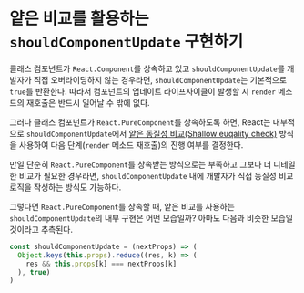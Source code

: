 # 얕은 비교를 활용하는 `shouldComponentUpdate` 구현하기

클래스 컴포넌트가 `React.Component`를 상속하고 있고 `shouldComponentUpdate`를 개발자가 직접 오버라이딩하지 않는 경우라면, `shouldComponentUpdate`는 기본적으로 `true`를 반환한다. 따라서 컴포넌트의 업데이트 라이프사이클이 발생할 시 `render` 메소드의 재호출은 반드시 일어날 수 밖에 없다.

그러나 클래스 컴포넌트가 `React.PureComponent`를 상속하도록 하면, React는 내부적으로 `shouldComponentUpdate`에서 [얕은 동질성 비교(Shallow euqality check)](https://github.com/chayeoi/TIL/blob/master/react/performance-optimization/equality-comparison.md) 방식을 사용하여 다음 단계(`render` 메소드 재호출)의 진행 여부를 결정한다.

만일 단순히 `React.PureComponent`를 상속받는 방식으로는 부족하고 그보다 더 디테일한 비교가 필요한 경우라면, `shouldComponentUpdate` 내에 개발자가 직접 동질성 비교 로직을 작성하는 방식도 가능하다.

그렇다면 `React.PureComponent`를 상속할 때, 얕은 비교를 사용하는 `shouldComponentUpdate`의 내부 구현은 어떤 모습일까? 아마도 다음과 비슷한 모습일 것이라고 추측된다.

```javascript
const shouldComponentUpdate = (nextProps) => (
  Object.keys(this.props).reduce((res, k) => (
    res && this.props[k] === nextProps[k]
  ), true)
)
```
